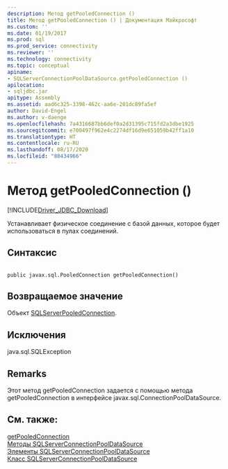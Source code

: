 ```yaml
---
description: Метод getPooledConnection ()
title: Метод getPooledConnection () | Документация Майкрософт
ms.custom: ''
ms.date: 01/19/2017
ms.prod: sql
ms.prod_service: connectivity
ms.reviewer: ''
ms.technology: connectivity
ms.topic: conceptual
apiname:
- SQLServerConnectionPoolDataSource.getPooledConnection ()
apilocation:
- sqljdbc.jar
apitype: Assembly
ms.assetid: aad6c325-3398-462c-aa6e-201dc89fa5ef
author: David-Engel
ms.author: v-daenge
ms.openlocfilehash: 7a4316687bb6def0a2d31395c715fd2a3dbe1925
ms.sourcegitcommit: e700497f962e4c2274df16d9e651059b42ff1a10
ms.translationtype: HT
ms.contentlocale: ru-RU
ms.lasthandoff: 08/17/2020
ms.locfileid: "88434966"
---
```

# <a name="getpooledconnection-method-"></a>Метод getPooledConnection ()
[!INCLUDE[Driver_JDBC_Download](../../../includes/driver_jdbc_download.md)]

  Устанавливает физическое соединение с базой данных, которое будет использоваться в пулах соединений.  
  
## <a name="syntax"></a>Синтаксис  
  
```  
  
public javax.sql.PooledConnection getPooledConnection()  
```  
  
## <a name="return-value"></a>Возвращаемое значение  
 Объект [SQLServerPooledConnection](../../../connect/jdbc/reference/sqlserverpooledconnection-class.md).  
  
## <a name="exceptions"></a>Исключения  
 java.sql.SQLException  
  
## <a name="remarks"></a>Remarks  
 Этот метод getPooledConnection задается с помощью метода getPooledConnection в интерфейсе javax.sql.ConnectionPoolDataSource.  
  
## <a name="see-also"></a>См. также:  
 [getPooledConnection](../../../connect/jdbc/reference/getpooledconnection-method-sqlserverconnectionpooldatasource.md)   
 [Методы SQLServerConnectionPoolDataSource](../../../connect/jdbc/reference/sqlserverconnectionpooldatasource-methods.md)   
 [Элементы SQLServerConnectionPoolDataSource](../../../connect/jdbc/reference/sqlserverconnectionpooldatasource-members.md)   
 [Класс SQLServerConnectionPoolDataSource](../../../connect/jdbc/reference/sqlserverconnectionpooldatasource-class.md)  
  
  
